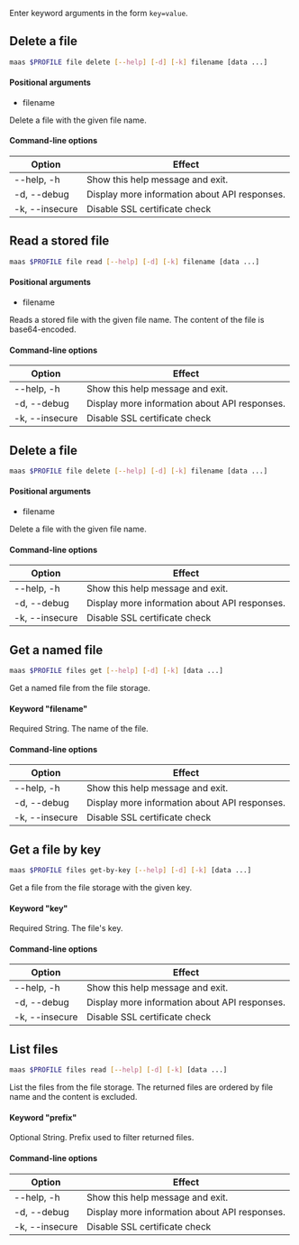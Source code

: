 Enter keyword arguments in the form `key=value`.

## Delete a file

```bash
maas $PROFILE file delete [--help] [-d] [-k] filename [data ...] 
```

#### Positional arguments
- filename

Delete a file with the given file name.

#### Command-line options
| Option | Effect |
|-----|-----|
| --help, -h | Show this help message and exit. |
| -d, --debug | Display more information about API responses. |
| -k, --insecure | Disable SSL certificate check |

## Read a stored file

```bash
maas $PROFILE file read [--help] [-d] [-k] filename [data ...] 
```

#### Positional arguments
- filename

Reads a stored file with the given file name. The content of the file is base64-encoded.

#### Command-line options
| Option | Effect |
|-----|-----|
| --help, -h | Show this help message and exit. |
| -d, --debug | Display more information about API responses. |
| -k, --insecure | Disable SSL certificate check |

## Delete a file

```bash
maas $PROFILE file delete [--help] [-d] [-k] filename [data ...] 
```

#### Positional arguments
- filename

Delete a file with the given file name.

#### Command-line options
| Option | Effect |
|-----|-----|
| --help, -h | Show this help message and exit. |
| -d, --debug | Display more information about API responses. |
| -k, --insecure | Disable SSL certificate check |

## Get a named file

```bash
maas $PROFILE files get [--help] [-d] [-k] [data ...] 
```

Get a named file from the file storage.

#### Keyword "filename"
Required String. The name of the file.

#### Command-line options
| Option | Effect |
|-----|-----|
| --help, -h | Show this help message and exit. |
| -d, --debug | Display more information about API responses. |
| -k, --insecure | Disable SSL certificate check |

## Get a file by key

```bash
maas $PROFILE files get-by-key [--help] [-d] [-k] [data ...] 
```

Get a file from the file storage with the given key.

#### Keyword "key"
Required String. The file's key.

#### Command-line options
| Option | Effect |
|-----|-----|
| --help, -h | Show this help message and exit. |
| -d, --debug | Display more information about API responses. |
| -k, --insecure | Disable SSL certificate check |

## List files

```bash
maas $PROFILE files read [--help] [-d] [-k] [data ...] 
```

List the files from the file storage. The returned files are ordered by file name and the content is excluded.

#### Keyword "prefix"
Optional String. Prefix used to filter returned files.

#### Command-line options
| Option | Effect |
|-----|-----|
| --help, -h | Show this help message and exit. |
| -d, --debug | Display more information about API responses. |
| -k, --insecure | Disable SSL certificate check |

